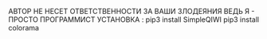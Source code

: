 АВТОР НЕ НЕСЕТ ОТВЕТСТВЕННОСТИ ЗА ВАШИ ЗЛОДЕЯНИЯ
ВЕДЬ Я - ПРОСТО ПРОГРАММИСТ
УСТАНОВКА :
pip3 install SimpleQIWI
pip3 install colorama
